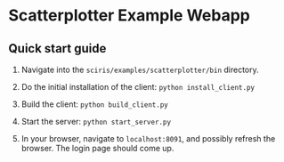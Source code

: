 # Scatterplotter Example Webapp

## Quick start guide

1. Navigate into the `sciris/examples/scatterplotter/bin` directory.

2. Do the initial installation of the client: `python install_client.py`

3. Build the client: `python build_client.py`

4. Start the server: `python start_server.py`

5. In your browser, navigate to `localhost:8091`, and possibly refresh the browser. 
The login page should come up.
